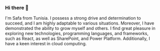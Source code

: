 ### Hi there 👋
I'm Safa from Tunisia. I possess a strong drive and determination to succeed, and I am highly adaptable to various situations. Moreover, I have demonstrated the ability to grow myself and others. I find great pleasure in exploring new technologies, programming languages, and frameworks, such as React, as well as SharePoint, and Power Platform. Additionally, I have a keen interest in cloud computing.
